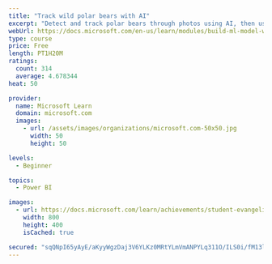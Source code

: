 ```yaml
---
title: "Track wild polar bears with AI"
excerpt: "Detect and track polar bears through photos using AI, then use Power BI to show where polar bears are being spotted."
webUrl: https://docs.microsoft.com/en-us/learn/modules/build-ml-model-with-azure-stream-analytics/
type: course
price: Free
length: PT1H20M
ratings:
  count: 314
  average: 4.678344
heat: 50

provider:
  name: Microsoft Learn
  domain: microsoft.com
  images:
    - url: /assets/images/organizations/microsoft.com-50x50.jpg
      width: 50
      height: 50

levels:
  - Beginner

topics:
  - Power BI

images:
  - url: https://docs.microsoft.com/learn/achievements/student-evangelism/build-ml-model-with-azure-stream-analytics-badge-social.png
    width: 800
    height: 400
    isCached: true

secured: "sqQNpI65yAyE/aKyyWgzDaj3V6YLKz0MRtYLmVmANPYLq311O/ILS0i/fM13lC6MNp/XnLYNMA+R67Pj+wjBIPKUn7Q9ITSxQ2wnuZFy6hJDqVfzgspaUt4feYdUKUot1y4cdCIV0sZQFihgVBVVEl812mY4h6bQ5vh3SzhjfHlJDv8XpOmbjaUa9NBpwHruV/mJrG4Sz2tgypdYtrXvDvaTXn0eFPnLTcrUz18NuaSKOA05+nfGzgb9/YYfFW3YTO9nbZ3bmGhljQ/UDmb/KPzMfy9vQTcj8x+QnqNzKcl+3xgpWKV4eWg0eLQOTKy6PTd7uYiYjwbcJT4j+DHndqj1JDxDdW8OS/61CF+ynNYCFFxrTVPKBiUZsAaCWBbN98H8QJwRZbqRsjo7ck4SE2WiI8seoeXFDBX5ocFdI7A=;MqHB/sqEelxaviDgYumV/A=="
---
```


